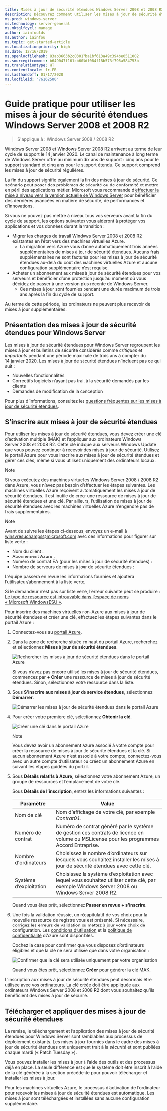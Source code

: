 ```yaml
---
title: Mises à jour de sécurité étendues Windows Server 2008 et 2008 R2
description: Découvrez comment utiliser les mises à jour de sécurité étendues pour Windows Server 2008 et 2008 R2 au terme de leur cycle de support.
ms.prod: windows-server
ms.technology: server-general
ms.mktglfcycl: manage
author: iainfoulds
ms.author: iainfou
ms.topic: get-started-article
ms.localizationpriority: high
ms.date: 12/16/2019
ms.openlocfilehash: 83ab3663b2c03017ba1bf613a49c394be0511002
ms.sourcegitcommit: b649047f161cb605df084f18b573f796a584753b
ms.translationtype: HT
ms.contentlocale: fr-FR
ms.lasthandoff: 01/17/2020
ms.locfileid: "76162500"
---
```

# <a name="how-to-use-windows-server-2008-and-2008-r2-extended-security-updates-esu"></a>Guide pratique pour utiliser les mises à jour de sécurité étendues Windows Server 2008 et 2008 R2

>S'applique à : Windows Server 2008 / 2008 R2

Windows Server 2008 et Windows Server 2008 R2 arrivent au terme de leur cycle de support le 14 janvier 2020. Le canal de maintenance à long terme de Windows Server offre au minimum dix ans de support : cinq ans pour le support standard et cinq ans pour le support étendu. Ce support comprend les mises à jour de sécurité régulières.

La fin du support signifie également la fin des mises à jour de sécurité. Ce scénario peut poser des problèmes de sécurité ou de conformité et mettre en péril des applications métier. Microsoft vous recommande d’[effectuer la mise à niveau vers la version actuelle de Windows Server](modernize-windows-server-2008.md) pour bénéficier des dernières avancées en matière de sécurité, de performances et d’innovations.

Si vous ne pouvez pas mettre à niveau tous vos serveurs avant la fin du cycle de support, les options suivantes vous aideront à protéger vos applications et vos données durant la transition :

* Migrer les charges de travail Windows Server 2008 et 2008 R2 existantes en l’état vers des machines virtuelles Azure.
    * La migration vers Azure vous donne automatiquement trois années supplémentaires de mises à jour de sécurité étendues. Aucuns frais supplémentaires ne sont facturés pour les mises à jour de sécurité étendues au-delà du coût des machines virtuelles Azure et aucune configuration supplémentaire n’est requise.
* Acheter un abonnement aux mises à jour de sécurité étendues pour vos serveurs et bénéficier d’une protection jusqu’au moment où vous décidez de passer à une version plus récente de Windows Server.
    * Ces mises à jour sont fournies pendant une durée maximum de trois ans après la fin du cycle de support.

Au terme de cette période, les ordinateurs ne peuvent plus recevoir de mises à jour supplémentaires.

## <a name="what-are-extended-security-updates-for-windows-server"></a>Présentation des mises à jour de sécurité étendues pour Windows Server

Les mises à jour de sécurité étendues pour Windows Server regroupent les mises à jour et bulletins de sécurité considérés comme *critiques* et *importants* pendant une période maximale de trois ans à compter du 14 janvier 2020. Les mises à jour de sécurité étendues n’incluent pas ce qui suit :

* Nouvelles fonctionnalités
* Correctifs logiciels n’ayant pas trait à la sécurité demandés par les clients
* Demandes de modification de la conception

Pour plus d’informations, consultez les [questions fréquentes sur les mises à jour de sécurité étendues](https://www.microsoft.com/cloud-platform/extended-security-updates).

## <a name="register-for-extended-security-updates"></a>S’inscrire aux mises à jour de sécurité étendues

Pour utiliser les mises à jour de sécurité étendues, vous devez créer une clé d’activation multiple (MAK) et l’appliquer aux ordinateurs Windows Server 2008 et 2008 R2. Cette clé indique aux serveurs Windows Update que vous pouvez continuer à recevoir des mises à jour de sécurité. Utilisez le portail Azure pour vous inscrire aux mises à jour de sécurité étendues et gérer ces clés, même si vous utilisez uniquement des ordinateurs locaux.

> [!NOTE]
> Si vous exécutez des machines virtuelles Windows Server 2008 / 2008 R2 dans Azure, vous n’avez pas besoin d’effectuer les étapes suivantes. Les machines virtuelles Azure reçoivent automatiquement les mises à jour de sécurité étendues. Il est inutile de créer une ressource de mises à jour de sécurité étendues et une clé. Par ailleurs, l’utilisation de mises à jour de sécurité étendues avec les machines virtuelles Azure n’engendre pas de frais supplémentaires.

> [!NOTE]
> Avant de suivre les étapes ci-dessous, envoyez un e-mail à [winsvresuchamps@microsoft.com](mailto:winsvresuchamps@microsoft.com) avec ces informations pour figurer sur liste verte :
> * Nom du client :
> * Abonnement Azure :
> * Numéro de contrat EA (pour les mises à jour de sécurité étendues) :
> * Nombre de serveurs de mises à jour de sécurité étendues :
> 
> L’équipe passera en revue les informations fournies et ajoutera l’utilisateur/abonnement à la liste verte.
> 
> Si le demandeur n’est pas sur liste verte, l’erreur suivante peut se produire : [Le type de ressource est introuvable dans l’espace de noms « Microsoft.WindowsESU »](https://social.msdn.microsoft.com/Forums/office/94b16a89-3149-43da-865d-abf7dba7b977/the-resource-type-could-not-be-found-in-the-namespace-microsoftwindowsesu-for-api-version).

Pour inscrire des machines virtuelles non-Azure aux mises à jour de sécurité étendues et créer une clé, effectuez les étapes suivantes dans le portail Azure :

1. Connectez-vous au [portail Azure](https://portal.azure.com/).
1. Dans la zone de recherche située en haut du portail Azure, recherchez et sélectionnez **Mises à jour de sécurité étendues**.

    ![Rechercher les mises à jour de sécurité étendues dans le portail Azure](media/extended-security-updates/esu-portal-search.png)

    Si vous n’avez pas encore utilisé les mises à jour de sécurité étendues, commencez par **+ Créer** une ressource de mises à jour de sécurité étendues. Sinon, sélectionnez votre ressource dans la liste.

1. Sous **S’inscrire aux mises à jour de service étendues**, sélectionnez **Démarrer**.

    ![Démarrer les mises à jour de sécurité étendues dans le portail Azure](media/extended-security-updates/get-started-with-esu.png)

1. Pour créer votre première clé, sélectionnez **Obtenir la clé**.

    ![Créer une clé dans le portail Azure](media/extended-security-updates/get-key.png)

    > [!NOTE]
    > Vous devez avoir un abonnement Azure associé à votre compte pour créer la ressource de mises à jour de sécurité étendues et la clé. Si aucun abonnement Azure n’est associé à votre compte, connectez-vous avec un autre compte d’utilisateur ou créez un abonnement Azure en suivant les étapes guidées du portail.

1. Sous **Détails relatifs à Azure**, sélectionnez votre abonnement Azure, un groupe de ressources et l’emplacement de votre clé.

    Sous **Détails de l’inscription**, entrez les informations suivantes :

    | Paramètre             | Value |
    |---------------------|-------|
    | Nom de clé            | Nom d’affichage de votre clé, par exemple *Contrat01*. |
    | Numéro de contrat    | Numéro de contrat généré par le système de gestion des contrats de licence en volume ou MSLicense pour les programmes Accord Entreprise. |
    | Nombre d'ordinateurs | Choisissez le nombre d’ordinateurs sur lesquels vous souhaitez installer les mises à jour de sécurité étendues avec cette clé. |
    | Système d’exploitation    | Choisissez le système d’exploitation avec lequel vous souhaitez utiliser cette clé, par exemple Windows Server 2008 ou Windows Server 2008 R2. |

    Quand vous êtes prêt, sélectionnez **Passer en revue + s’inscrire**.

1. Une fois la validation réussie, un récapitulatif de vos choix pour la nouvelle ressource de registre vous est présenté. Si nécessaire, corrigez les erreurs de validation ou mettez à jour votre choix de configuration. Les [conditions d’utilisation](https://azure.microsoft.com/support/legal/) et la [politique de confidentialité](https://privacy.microsoft.com/privacystatement) d’Azure sont disponibles.

    Cochez la case pour confirmer que vous disposez d’ordinateurs éligibles et que la clé ne sera utilisée que dans votre organisation :

    ![Confirmer que la clé sera utilisée uniquement par votre organisation](media/extended-security-updates/confirm-key-usage.png)

    Quand vous êtes prêt, sélectionnez **Créer** pour générer la clé MAK.

L’inscription aux mises à jour de sécurité étendues peut désormais être utilisée avec vos ordinateurs. La clé créée doit être appliquée aux ordinateurs Windows Server 2008 et 2008 R2 dont vous souhaitez qu’ils bénéficient des mises à jour de sécurité.

## <a name="download-and-apply-extended-security-updates"></a>Télécharger et appliquer des mises à jour de sécurité étendues

La remise, le téléchargement et l’application des mises à jour de sécurité étendues pour Windows Server sont semblables aux processus de déploiement existants. Les mises à jour fournies dans le cadre des mises à jour de sécurité étendues ont uniquement trait à la *sécurité* et sont publiées chaque mardi (« Patch Tuesday »).

Vous pouvez installer les mises à jour à l’aide des outils et des processus déjà en place. La seule différence est que le système doit être inscrit à l’aide de la clé générée à la section précédente pour pouvoir télécharger et installer les mises à jour.

Pour les machines virtuelles Azure, le processus d’activation de l’ordinateur pour recevoir les mises à jour de sécurité étendues est automatique. Les mises à jour sont téléchargées et installées sans aucune configuration supplémentaire.
